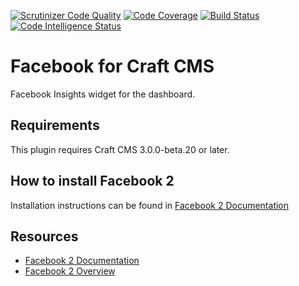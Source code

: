 [![Scrutinizer Code Quality](https://scrutinizer-ci.com/g/dukt/facebook/badges/quality-score.png?b=master)](https://scrutinizer-ci.com/g/dukt/facebook/?branch=master) [![Code Coverage](https://scrutinizer-ci.com/g/dukt/facebook/badges/coverage.png?b=master)](https://scrutinizer-ci.com/g/dukt/facebook/?branch=master) [![Build Status](https://scrutinizer-ci.com/g/dukt/facebook/badges/build.png?b=master)](https://scrutinizer-ci.com/g/dukt/facebook/build-status/master) [![Code Intelligence Status](https://scrutinizer-ci.com/g/dukt/facebook/badges/code-intelligence.svg?b=master)](https://scrutinizer-ci.com/code-intelligence)

# Facebook for Craft CMS

Facebook Insights widget for the dashboard.

## Requirements

This plugin requires Craft CMS 3.0.0-beta.20 or later.

## How to install Facebook 2

Installation instructions can be found in [Facebook 2 Documentation](https://docs.dukt.net/facebook/v2)

## Resources

- [Facebook 2 Documentation](https://docs.dukt.net/facebook/v2)
- [Facebook 2 Overview](https://dukt.net/facebook)
